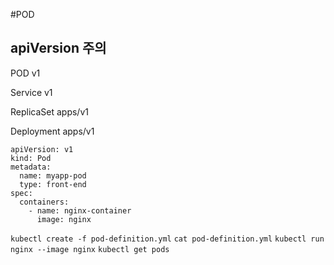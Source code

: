 #POD



## apiVersion 주의
POD v1

Service v1

ReplicaSet apps/v1

Deployment apps/v1


```
apiVersion: v1
kind: Pod
metadata:
  name: myapp-pod
  type: front-end
spec:
  containers:
    - name: nginx-container
      image: nginx
```

`kubectl create -f pod-definition.yml`
`cat pod-definition.yml`
`kubectl run nginx --image nginx`
`kubectl get pods`
